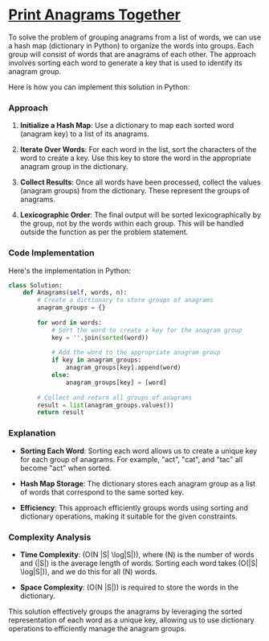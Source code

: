 # [Print Anagrams Together](https://www.geeksforgeeks.org/problems/print-anagrams-together/1)

To solve the problem of grouping anagrams from a list of words, we can use a hash map (dictionary in Python) to organize the words into groups. Each group will consist of words that are anagrams of each other. The approach involves sorting each word to generate a key that is used to identify its anagram group.

Here is how you can implement this solution in Python:

### Approach

1. **Initialize a Hash Map**: Use a dictionary to map each sorted word (anagram key) to a list of its anagrams.

2. **Iterate Over Words**: For each word in the list, sort the characters of the word to create a key. Use this key to store the word in the appropriate anagram group in the dictionary.

3. **Collect Results**: Once all words have been processed, collect the values (anagram groups) from the dictionary. These represent the groups of anagrams.

4. **Lexicographic Order**: The final output will be sorted lexicographically by the group, not by the words within each group. This will be handled outside the function as per the problem statement.

### Code Implementation

Here's the implementation in Python:

```python
class Solution:
    def Anagrams(self, words, n):
        # Create a dictionary to store groups of anagrams
        anagram_groups = {}
        
        for word in words:
            # Sort the word to create a key for the anagram group
            key = ''.join(sorted(word))
            
            # Add the word to the appropriate anagram group
            if key in anagram_groups:
                anagram_groups[key].append(word)
            else:
                anagram_groups[key] = [word]
        
        # Collect and return all groups of anagrams
        result = list(anagram_groups.values())
        return result
```

### Explanation

- **Sorting Each Word**: Sorting each word allows us to create a unique key for each group of anagrams. For example, "act", "cat", and "tac" all become "act" when sorted.

- **Hash Map Storage**: The dictionary stores each anagram group as a list of words that correspond to the same sorted key.

- **Efficiency**: This approach efficiently groups words using sorting and dictionary operations, making it suitable for the given constraints.

### Complexity Analysis

- **Time Complexity**: \(O(N |S| \log|S|)\), where \(N\) is the number of words and \(|S|\) is the average length of words. Sorting each word takes \(O(|S| \log|S|)\), and we do this for all \(N\) words.

- **Space Complexity**: \(O(N |S|)\) is required to store the words in the dictionary.

This solution effectively groups the anagrams by leveraging the sorted representation of each word as a unique key, allowing us to use dictionary operations to efficiently manage the anagram groups.
